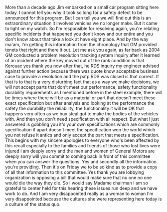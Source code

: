 More than a decade ago Jim embarked on a small car program sitting here today. I cannot tell you why it took so long for a safety defect to be announced for this program. But I can tell you we will find out this is an extraordinary situation it involves vehicles we no longer make. But it came to light on my watch. So I'm responsible for resolving again, you're relating specific incidents that happened you don't know and our entire and you don't know about that take a look at have eight place. And by the way ma'am, I'm getting this information from the chronology that GM provided tenets that right and there it out. Let me ask you again, as far back as 2004 GM conducted a problem resolution tracking system inquiry after it learned of an incident where the key moved out of the rank condition is that Kerouac yes thank you now after that, he RDS inquiry my engineer advised against further action because there was quote know acceptable business case to provide a resolution and the patp RDS was closed is that correct. If that is to that is a very disturbing fact that as a way we make decisions, we will not accept parts that don't meet our performance, safety functionality durability requirements as I mentioned before in the steel example, there will be times where there will be as a material or part that doesn't meet these exact specification but after analysis and looking at the performance the safety the durability the reliability, the functionality it will be OK that happens very often as we buy steal got to make the bodies of the vehicles with. And then you don't need specification with all respect. But what I just answered is gobbling you it's your own specifications which are commonly specification if apart doesn't meet the specification won the world which you not refuse it antics and only accept the part that meets a specification. This begins with my sincere apologies to everyone who's been affected by this recall especially to the families and friends of those who lost lives were injured I am deeply sorry and the men and women of General Motors are deeply sorry will you commit to coming back in front of this committee when you can answer the questions. Yes and secondly all the information you're providing. Then it's on Friday we to be so kind as to provide a copy of all that information to this committee. Yes thank you are lobbying organization is opposing a bill that would make sure that no one no one would die the way they die. So I would say Madame chairman I am so grateful to center held for this hearing these issues run deep and we have work to do. And I am very disappointed really as a woman to woman I'm very disappointed because the cultures she were representing here today is a culture of the status quo. 